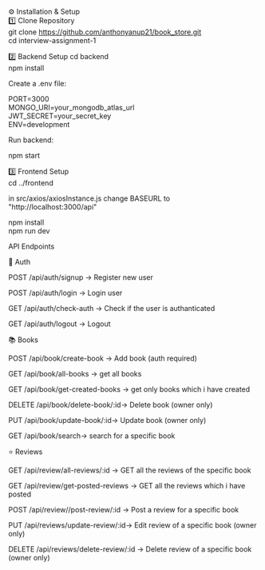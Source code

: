 ⚙️ Installation & Setup                                         
1️⃣ Clone Repository                                 
git clone https://github.com/anthonyanup21/book_store.git                          
cd interview-assignment-1                                                       

2️⃣ Backend Setup
cd backend                                                                                  
npm install                                


Create a .env file:

PORT=3000                               
MONGO_URI=your_mongodb_atlas_url                           
JWT_SECRET=your_secret_key                                      
ENV=development                             


Run backend:                                                     

npm start                         

3️⃣ Frontend Setup                   
cd ../frontend

in src/axios/axiosInstance.js  change BASEURL to "http://localhost:3000/api"

npm install                                            
npm run dev                                                         


API Endpoints

🔐 Auth

POST /api/auth/signup → Register new user

POST /api/auth/login → Login user

GET /api/auth/check-auth → Check if the user is authanticated

GET /api/auth/logout → Logout

📚 Books

POST /api/book/create-book → Add book (auth required)

GET /api/book/all-books → get all books

GET /api/book/get-created-books → get only books which i have created

DELETE /api/book/delete-book/:id→ Delete book (owner only)

PUT /api/book/update-book/:id→ Update book (owner only)

GET /api/book/search→ search for a specific book

⭐ Reviews

GET /api/review/all-reviews/:id → GET all the reviews of the specific book

GET /api/review/get-posted-reviews → GET all the reviews which i have posted 

POST /api/review//post-review/:id → Post a review for a specific book

PUT /api/reviews/update-review/:id→ Edit review of a specific book (owner only)

DELETE /api/reviews/delete-review/:id → Delete review of a specific book (owner only)


